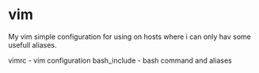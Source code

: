 # vim
My vim simple configuration for using on hosts where i can only hav some usefull aliases.

vimrc - vim configuration
bash_include - bash command and aliases
